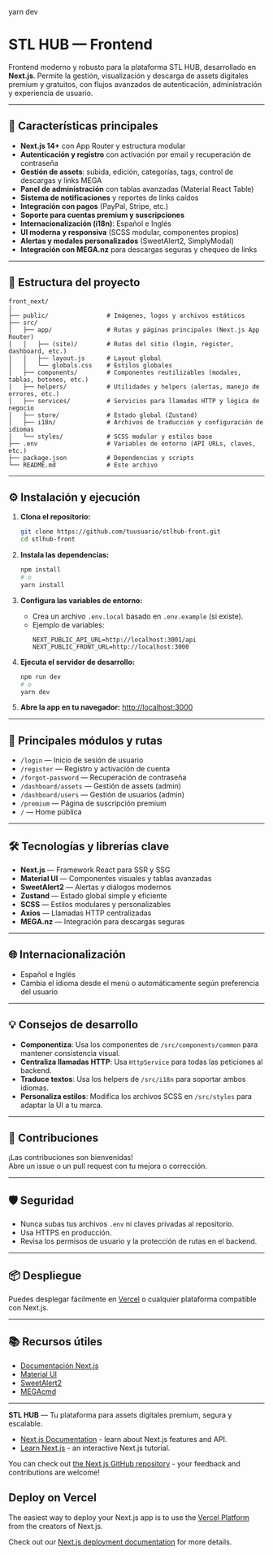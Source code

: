 yarn dev
# STL HUB — Frontend

Frontend moderno y robusto para la plataforma STL HUB, desarrollado en **Next.js**. Permite la gestión, visualización y descarga de assets digitales premium y gratuitos, con flujos avanzados de autenticación, administración y experiencia de usuario.

---

## 🚀 Características principales

- **Next.js 14+** con App Router y estructura modular
- **Autenticación y registro** con activación por email y recuperación de contraseña
- **Gestión de assets**: subida, edición, categorías, tags, control de descargas y links MEGA
- **Panel de administración** con tablas avanzadas (Material React Table)
- **Sistema de notificaciones** y reportes de links caídos
- **Integración con pagos** (PayPal, Stripe, etc.)
- **Soporte para cuentas premium y suscripciones**
- **Internacionalización (i18n)**: Español e Inglés
- **UI moderna y responsiva** (SCSS modular, componentes propios)
- **Alertas y modales personalizados** (SweetAlert2, SimplyModal)
- **Integración con MEGA.nz** para descargas seguras y chequeo de links

---

## 📁 Estructura del proyecto

```
front_next/
│
├── public/                # Imágenes, logos y archivos estáticos
├── src/
│   ├── app/               # Rutas y páginas principales (Next.js App Router)
│   │   ├── (site)/        # Rutas del sitio (login, register, dashboard, etc.)
│   │   ├── layout.js      # Layout global
│   │   └── globals.css    # Estilos globales
│   ├── components/        # Componentes reutilizables (modales, tablas, botones, etc.)
│   ├── helpers/           # Utilidades y helpers (alertas, manejo de errores, etc.)
│   ├── services/          # Servicios para llamadas HTTP y lógica de negocio
│   ├── store/             # Estado global (Zustand)
│   ├── i18n/              # Archivos de traducción y configuración de idiomas
│   └── styles/            # SCSS modular y estilos base
├── .env                   # Variables de entorno (API URLs, claves, etc.)
├── package.json           # Dependencias y scripts
└── README.md              # Este archivo
```

---

## ⚙️ Instalación y ejecución

1. **Clona el repositorio:**
	```bash
	git clone https://github.com/tuusuario/stlhub-front.git
	cd stlhub-front
	```

2. **Instala las dependencias:**
	```bash
	npm install
	# o
	yarn install
	```

3. **Configura las variables de entorno:**
	- Crea un archivo `.env.local` basado en `.env.example` (si existe).
	- Ejemplo de variables:
	  ```env
	  NEXT_PUBLIC_API_URL=http://localhost:3001/api
	  NEXT_PUBLIC_FRONT_URL=http://localhost:3000
	  ```

4. **Ejecuta el servidor de desarrollo:**
	```bash
	npm run dev
	# o
	yarn dev
	```

5. **Abre la app en tu navegador:**
	[http://localhost:3000](http://localhost:3000)

---

## 🧩 Principales módulos y rutas

- `/login` — Inicio de sesión de usuario
- `/register` — Registro y activación de cuenta
- `/forgot-password` — Recuperación de contraseña
- `/dashboard/assets` — Gestión de assets (admin)
- `/dashboard/users` — Gestión de usuarios (admin)
- `/premium` — Página de suscripción premium
- `/` — Home pública

---

## 🛠️ Tecnologías y librerías clave

- **Next.js** — Framework React para SSR y SSG
- **Material UI** — Componentes visuales y tablas avanzadas
- **SweetAlert2** — Alertas y diálogos modernos
- **Zustand** — Estado global simple y eficiente
- **SCSS** — Estilos modulares y personalizables
- **Axios** — Llamadas HTTP centralizadas
- **MEGA.nz** — Integración para descargas seguras

---

## 🌐 Internacionalización

- Español e Inglés
- Cambia el idioma desde el menú o automáticamente según preferencia del usuario

---

## 💡 Consejos de desarrollo

- **Componentiza**: Usa los componentes de `/src/components/common` para mantener consistencia visual.
- **Centraliza llamadas HTTP**: Usa `HttpService` para todas las peticiones al backend.
- **Traduce textos**: Usa los helpers de `/src/i18n` para soportar ambos idiomas.
- **Personaliza estilos**: Modifica los archivos SCSS en `/src/styles` para adaptar la UI a tu marca.

---

## 📝 Contribuciones

¡Las contribuciones son bienvenidas!  
Abre un issue o un pull request con tu mejora o corrección.

---

## 🛡️ Seguridad

- Nunca subas tus archivos `.env` ni claves privadas al repositorio.
- Usa HTTPS en producción.
- Revisa los permisos de usuario y la protección de rutas en el backend.

---

## 📦 Despliegue

Puedes desplegar fácilmente en [Vercel](https://vercel.com/) o cualquier plataforma compatible con Next.js.

---

## 📚 Recursos útiles

- [Documentación Next.js](https://nextjs.org/docs)
- [Material UI](https://mui.com/)
- [SweetAlert2](https://sweetalert2.github.io/)
- [MEGAcmd](https://mega.nz/cmd)

---

**STL HUB** — Tu plataforma para assets digitales premium, segura y escalable.

- [Next.js Documentation](https://nextjs.org/docs) - learn about Next.js features and API.
- [Learn Next.js](https://nextjs.org/learn) - an interactive Next.js tutorial.

You can check out [the Next.js GitHub repository](https://github.com/vercel/next.js) - your feedback and contributions are welcome!

## Deploy on Vercel

The easiest way to deploy your Next.js app is to use the [Vercel Platform](https://vercel.com/new?utm_medium=default-template&filter=next.js&utm_source=create-next-app&utm_campaign=create-next-app-readme) from the creators of Next.js.

Check out our [Next.js deployment documentation](https://nextjs.org/docs/app/building-your-application/deploying) for more details.
